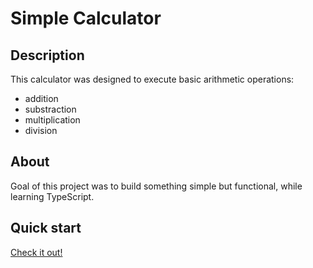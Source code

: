 # Simple Calculator

## Description

This calculator was designed to execute basic arithmetic operations:

- addition
- substraction
- multiplication
- division

## About

Goal of this project was to build something simple but functional, while learning TypeScript.

## Quick start

[Check it out!](https://simple-calculator-ts.netlify.app/)

